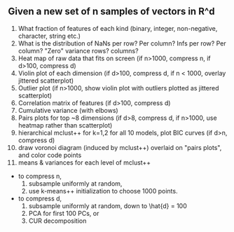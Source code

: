 ## Given a new set of n samples of vectors in R^d

1. What fraction of features of each kind (binary, integer, non-negative, character, string etc.)
2. What is the distribution of NaNs per row? Per column? Infs per row? Per column? "Zero" variance rows? columns?
3. Heat map of raw data that fits on screen (if n>1000, compress n, if d>100, compress d)
4. Violin plot of each dimension (if d>100, compress d, if n < 1000, overlay jittered scatterplot)
5. Outlier plot (if n>1000, show violin plot with outliers plotted as jittered scatterplot) 
6. Correlation matrix of features (if d>100, compress d)
7. Cumulative variance (with elbows)
8. Pairs plots for top ~8 dimensions (if d>8, compress d, if n>1000, use heatmap rather than scatterplot)
9. hierarchical mclust++ for k=1,2 for all 10 models, plot BIC curves (if d>n, compress d)
10. draw voronoi diagram (induced by mclust++) overlaid on "pairs plots", and color code points
11. means & variances for each level of mclust++

- to compress n, 
    1. subsample uniformly at random, 
    2. use k-means++ initialization to choose 1000 points. 
- to compress d, 
    1. subsample uniformly at random, down to \hat{d} = 100 
    2. PCA for first 100 PCs, or 
    3. CUR decomposition
